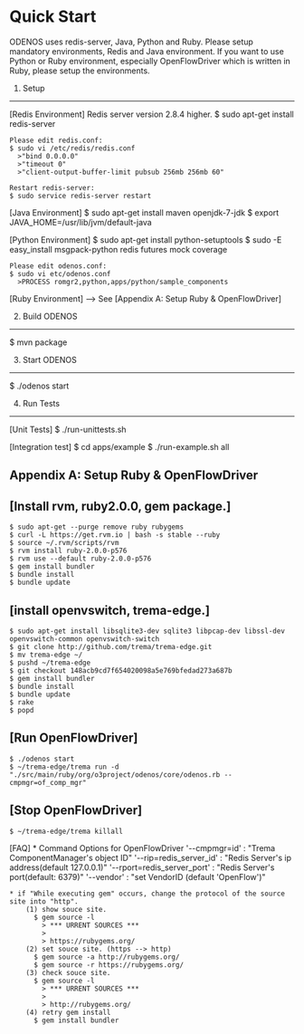 Quick Start
==========================

ODENOS uses redis-server, Java, Python and Ruby. Please setup
mandatory environments, Redis and Java environment. If you want to use
Python or Ruby environment, especially OpenFlowDriver which is written
in Ruby, please setup the environments.

1. Setup
--------------------------
[Redis Environment]
    Redis server version 2.8.4 higher.
    $ sudo apt-get install redis-server

    Please edit redis.conf:
    $ sudo vi /etc/redis/redis.conf
      >"bind 0.0.0.0"
      >"timeout 0"
      >"client-output-buffer-limit pubsub 256mb 256mb 60"

    Restart redis-server:
    $ sudo service redis-server restart

[Java Environment]
    $ sudo apt-get install maven openjdk-7-jdk
    $ export JAVA_HOME=/usr/lib/jvm/default-java

[Python Environment]
    $ sudo apt-get install python-setuptools
    $ sudo -E easy_install msgpack-python redis futures mock coverage

    Please edit odenos.conf:
    $ sudo vi etc/odenos.conf
      >PROCESS romgr2,python,apps/python/sample_components

[Ruby Environment]
 --> See [Appendix A: Setup Ruby & OpenFlowDriver]


2. Build ODENOS
--------------------------
   $ mvn package

   
3. Start ODENOS
--------------------------
   $ ./odenos start

   
4. Run Tests
--------------------------
[Unit Tests]
   $ ./run-unittests.sh

[Integration test]
   $ cd apps/example
   $ ./run-example.sh all

			
Appendix A: Setup Ruby & OpenFlowDriver
----------------------------------------
  [Install rvm, ruby2.0.0, gem package.]
  ----------------------------------------
    $ sudo apt-get --purge remove ruby rubygems
    $ curl -L https://get.rvm.io | bash -s stable --ruby
    $ source ~/.rvm/scripts/rvm
    $ rvm install ruby-2.0.0-p576
    $ rvm use --default ruby-2.0.0-p576
    $ gem install bundler
    $ bundle install
    $ bundle update 

  [install openvswitch, trema-edge.]
  ----------------------------------------
    $ sudo apt-get install libsqlite3-dev sqlite3 libpcap-dev libssl-dev openvswitch-common openvswitch-switch
    $ git clone http://github.com/trema/trema-edge.git
    $ mv trema-edge ~/
    $ pushd ~/trema-edge
    $ git checkout 148acb9cd7f654020098a5e769bfedad273a687b
    $ gem install bundler
    $ bundle install
    $ bundle update
    $ rake
    $ popd

  [Run OpenFlowDriver]
  ---------------------------------------------
    $ ./odenos start
    $ ~/trema-edge/trema run -d "./src/main/ruby/org/o3project/odenos/core/odenos.rb --cmpmgr=of_comp_mgr"

  [Stop OpenFlowDriver]
  ----------------------------------------
    $ ~/trema-edge/trema killall

    
  [FAQ]
    * Command Options for OpenFlowDriver
      '--cmpmgr=id'			: "Trema ComponentManager's object ID"
      '--rip=redis_server_id'		: "Redis Server's ip address(default 127.0.0.1)"
      '--rport=redis_server_port'	: "Redis Server's port(default: 6379)"
      '--vendor'			: "set VendorID (default 'OpenFlow')"
    
    * if "While executing gem" occurs, change the protocol of the source site into "http".
        (1) show souce site.
          $ gem source -l 
            > *** URRENT SOURCES ***
            > 
            > https://rubygems.org/
        (2) set souce site. (https --> http)
          $ gem source -a http://rubygems.org/
          $ gem source -r https://rubygems.org/
        (3) check souce site.
          $ gem source -l 
            > *** URRENT SOURCES ***
            > 
            > http://rubygems.org/
        (4) retry gem install
          $ gem install bundler
